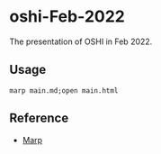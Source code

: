 # oshi-Feb-2022
The presentation of OSHI in Feb 2022.

## Usage
```
marp main.md;open main.html
```

## Reference
* [Marp](https://yhatt.github.io/marp/)
